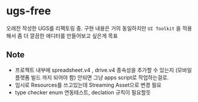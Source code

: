 # ugs-free
 오래전 작성한 UGS를 리팩토링 중. 구현 내용은 거의 동일하지만 `UI Toolkit` 을 적용해서 좀 더 깔끔한 에디터를 만들어보고 싶은게 목표

## Note
 - 프로젝트 내부에 spreadsheet.v4 , drive.v4 종속성을 추가할 수 있는지 (모바일 플랫폼 빌드 까지 되어야 함) 안되면 그냥 apps script로 작업하는걸로.
 - 임시로 Resources를 쓰고있는데 Streaming Asset으로 변경 필요
 - type checker enum 연동테스트, declation 규칙이 필요할듯 


 
